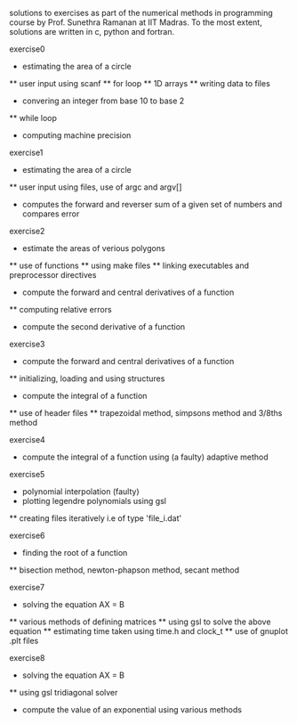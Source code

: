 solutions to exercises as part of the numerical methods in programming course by Prof. Sunethra Ramanan at IIT Madras.
To the most extent, solutions are written in c, python and fortran.

exercise0

* estimating the area of a circle

** user input using scanf
** for loop
** 1D arrays 
** writing data to files

* convering an integer from base 10 to base 2

** while loop

* computing machine precision

exercise1

* estimating the area of a circle

** user input using files, use of argc and argv[]

* computes the forward and reverser sum of a given set of numbers and compares error

exercise2

* estimate the areas of verious polygons

** use of functions
** using make files
** linking executables and preprocessor directives

* compute the forward and central derivatives of a function

** computing relative errors

* compute the second derivative of a function

exercise3

* compute the forward and central derivatives of a function

** initializing, loading and using structures

* compute the integral of a function

** use of header files
** trapezoidal method, simpsons method and 3/8ths method

exercise4

* compute the integral of a function using (a faulty) adaptive method

exercise5

* polynomial interpolation (faulty)
* plotting legendre polynomials using gsl

** creating files iteratively i.e of type 'file_i.dat'

exercise6

* finding the root of a function

** bisection method, newton-phapson method, secant method

exercise7

* solving the equation AX = B

** various methods of defining matrices
** using gsl to solve the above equation
** estimating time taken using time.h and clock_t
** use of gnuplot .plt files

exercise8

* solving the equation AX = B

** using gsl tridiagonal solver

* compute the value of an exponential using various methods

